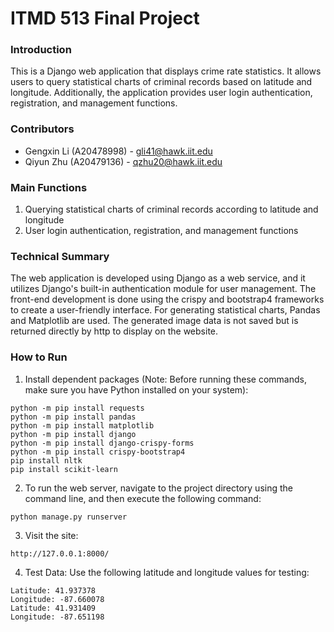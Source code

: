 # ITMD 513 Final Project
### Introduction
This is a Django web application that displays crime rate statistics. It allows users to query statistical charts of criminal records based on latitude and longitude. Additionally, the application provides user login authentication, registration, and management functions.
### Contributors
- Gengxin Li (A20478998) - gli41@hawk.iit.edu
- Qiyun Zhu (A20479136) - qzhu20@hawk.iit.edu
### Main Functions
1. Querying statistical charts of criminal records according to latitude and longitude
2. User login authentication, registration, and management functions
### Technical Summary
The web application is developed using Django as a web service, and it utilizes Django's built-in authentication module for user management. The front-end development is done using the crispy and bootstrap4 frameworks to create a user-friendly interface.
For generating statistical charts, Pandas and Matplotlib are used. The generated image data is not saved but is returned directly by http to display on the website.
### How to Run
1. Install dependent packages (Note: Before running these commands, make sure you have Python installed on your system):
```
python -m pip install requests
python -m pip install pandas
python -m pip install matplotlib
python -m pip install django
python -m pip install django-crispy-forms
python -m pip install crispy-bootstrap4
pip install nltk
pip install scikit-learn
```
2. To run the web server, navigate to the project directory using the command line, and then execute the following command:
```
python manage.py runserver
```
3. Visit the site:
```
http://127.0.0.1:8000/
```
4. Test Data:
Use the following latitude and longitude values for testing:
```
Latitude: 41.937378
Longitude: -87.660078
Latitude: 41.931409
Longitude: -87.651198
```